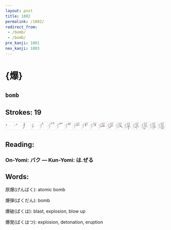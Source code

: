 ```yaml
---
layout: post
title: 1802
permalink: /1802/
redirect_from:
 - /bomb/
 - /bomb/
pre_kanji: 1801
nex_kanji: 1803
---
```


# {爆}

## `bomb`

## Strokes: 19

<div class="stroke"><img src="../images/E78886.png" /></div>

## Reading:

### On-Yomi: バク &mdash; Kun-Yomi: は.ぜる

## Words:

原爆(げんばく): atomic bomb

爆弾(ばくだん): bomb

爆破(ばくは): blast, explosion, blow up

爆発(ばくはつ): explosion, detonation, eruption
